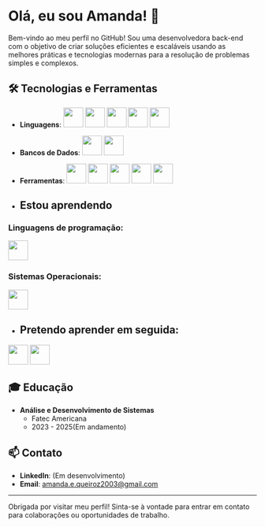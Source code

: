 # Olá, eu sou Amanda! 👋

Bem-vindo ao meu perfil no GitHub! Sou uma desenvolvedora back-end com o objetivo de criar soluções eficientes e escaláveis usando as melhores práticas e tecnologias modernas para a resolução de problemas simples e complexos. 


## 🛠️ Tecnologias e Ferramentas

- **Linguagens**:
<img src="https://cdn.jsdelivr.net/gh/devicons/devicon@latest/icons/c/c-original.svg" width="40" height="40" /> <img src="https://cdn.jsdelivr.net/gh/devicons/devicon@latest/icons/python/python-original-wordmark.svg" width="40" height="40" /> <img src="https://cdn.jsdelivr.net/gh/devicons/devicon@latest/icons/html5/html5-original.svg"  width="40" height="40" /> <img src="https://cdn.jsdelivr.net/gh/devicons/devicon@latest/icons/css3/css3-original.svg"  width="40" height="40" /> <img src="https://cdn.jsdelivr.net/gh/devicons/devicon@latest/icons/azuresqldatabase/azuresqldatabase-original.svg"  width="40" height="40" />
          

- **Bancos de Dados**:
  <img src="https://cdn.jsdelivr.net/gh/devicons/devicon@latest/icons/mysql/mysql-original-wordmark.svg" width="40" height="40" /> <img src="https://cdn.jsdelivr.net/gh/devicons/devicon@latest/icons/mariadb/mariadb-original-wordmark.svg"  width="40" height="40" />

- **Ferramentas**:
<img loading="lazy" src="https://cdn.jsdelivr.net/gh/devicons/devicon/icons/git/git-original.svg" width="40" height="40"/> <img src="https://cdn.jsdelivr.net/gh/devicons/devicon@latest/icons/github/github-original-wordmark.svg"  width="40" height="40" /> <img src="https://cdn.jsdelivr.net/gh/devicons/devicon@latest/icons/canva/canva-original.svg"  width="40" height="40"/> <img src="https://cdn.jsdelivr.net/gh/devicons/devicon@latest/icons/visualstudio/visualstudio-original.svg"  width="40" height="40" /> <img src="https://cdn.jsdelivr.net/gh/devicons/devicon@latest/icons/notion/notion-original.svg"  width="40" height="40" />



- ## Estou aprendendo
### Linguagens de programação:
<img src="https://cdn.jsdelivr.net/gh/devicons/devicon@latest/icons/csharp/csharp-original.svg"  width="40" height="40" />
           
### Sistemas Operacionais:
 <img src="https://cdn.jsdelivr.net/gh/devicons/devicon@latest/icons/linux/linux-original.svg"  width="40" height="40" />



- ## Pretendo aprender em seguida: 
<img loading="lazy" src="https://cdn.jsdelivr.net/gh/devicons/devicon/icons/java/java-original.svg" width="40" height="40"/>  <img src="https://cdn.jsdelivr.net/gh/devicons/devicon@latest/icons/php/php-original.svg"  width="40" height="40" />
          

## 🎓 Educação

- **Análise e Desenvolvimento de Sistemas**
  - Fatec Americana
  - 2023 - 2025(Em andamento)


## 📫 Contato

- **LinkedIn**: (Em desenvolvimento)
- **Email**: amanda.e.queiroz2003@gmail.com
---

Obrigada por visitar meu perfil! Sinta-se à vontade para entrar em contato para colaborações ou oportunidades de trabalho.

